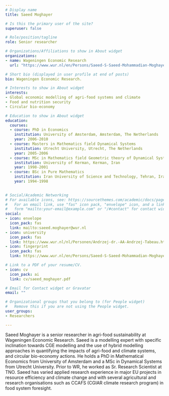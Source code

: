 ```yaml
---
# Display name
title: Saeed Moghayer

# Is this the primary user of the site?
superuser: false

# Role/position/tagline
role: Senior researcher

# Organizations/Affiliations to show in About widget
organizations:
- name: Wageningen Economic Research
  url: "https://www.wur.nl/en/Persons/Saeed-S-Saeed-Mohammadian-Moghayer-PhD.htm"

# Short bio (displayed in user profile at end of posts)
bio: Wageningen Economic Research.

# Interests to show in About widget
interests:
- Global economic modelling of agri-food systems and climate 
- Food and nutrition security
- Circular bio-economy 

# Education to show in About widget
education:
  courses:
  - course: PhD in Economics
    institution: University of Amsterdam, Amsterdam, The Netherlands
    year: 2006-2010
  - course: Masters in Mathematics field Dynamical Systems
    institution: Utrecht University, Utrecht, The Netherlands
    year: 2005-2006
  - course: MSc in Mathematics field Geometric theory of Dynamical Systems
    institution: University of Kerman, Kerman, Iran
    year: 1998-2001
  - course: BSc in Pure Mathematics 
    institution: Iran University of Science and Technology, Tehran, Iran
    year: 1994-1998

  
# Social/Academic Networking
# For available icons, see: https://sourcethemes.com/academic/docs/page-builder/#icons
#   For an email link, use "fas" icon pack, "envelope" icon, and a link in the
#   form "mailto:your-email@example.com" or "/#contact" for contact widget.
social:
- icon: envelope
  icon_pack: fas
  link: mailto:saeed.moghayer@wur.nl
- icon: university
  icon_pack: fas
  link: https://www.wur.nl/nl/Personen/Andrzej-dr.-AA-Andrzej-Tabeau.htm
- icon: fingerprint
  icon_pack: fas
  link: https://www.wur.nl/en/Persons/Saeed-S-Saeed-Mohammadian-Moghayer-PhD.htm

# Link to a PDF of your resume/CV.
- icon: cv
  icon_pack: ai
  link: cv/saeed_moghayer.pdf

# Email for Contact widget or Gravatar
email: ""

# Organizational groups that you belong to (for People widget)
#   Remove this if you are not using the People widget.
user_groups:
- Researchers

---
```


Saeed Moghayer is a senior researcher in agri-food sustainability at Wageningen
Economic Research. Saeed is a modelling expert with specific inclination towards
CGE modelling and the use of hybrid modelling approaches in quantifying the impacts
of agri-food and climate systems, and circular bio-economy actions. He holds a PhD in Mathematical Economics from
University of Amsterdam and a MSc in Dynamical Systems from Utrecht University.
Prior to WR, he worked as Sr. Research Scientist at TNO. Saeed has varied applied
research experience in major EU projects in resource efficiency and climate change
and with several agricultural and research organisations such as CCAFS (CGIAR
climate research program) in food system foresight.
